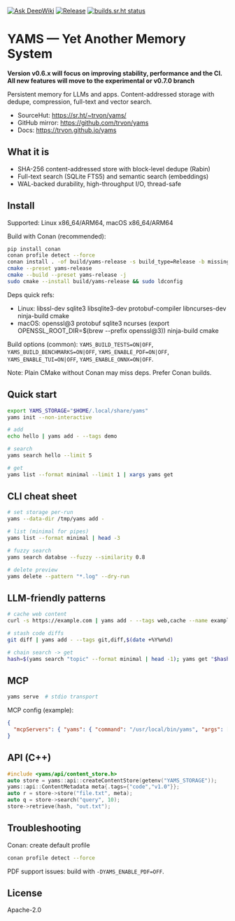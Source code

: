 [![Ask DeepWiki](https://deepwiki.com/badge.svg)](https://deepwiki.com/trvon/yams)  [![Release](https://github.com/trvon/yams/actions/workflows/release.yml/badge.svg)](https://github.com/trvon/yams/actions/workflows/release.yml)  [![builds.sr.ht status](https://builds.sr.ht/~trvon.svg)](https://builds.sr.ht/~trvon?)

# YAMS — Yet Another Memory System
**Version v0.6.x will focus on improving stability, performance and the CI. All new features will move to the experimental or v0.7.0 branch**

Persistent memory for LLMs and apps. Content-addressed storage with dedupe, compression, full-text and vector search.

- SourceHut: https://sr.ht/~trvon/yams/
- GitHub mirror: https://github.com/trvon/yams
- Docs: https://trvon.github.io/yams

## What it is

- SHA-256 content-addressed store with block-level dedupe (Rabin)
- Full-text search (SQLite FTS5) and semantic search (embeddings)
- WAL-backed durability, high-throughput I/O, thread-safe

## Install

Supported: Linux x86_64/ARM64, macOS x86_64/ARM64

Build with Conan (recommended):

```bash
pip install conan
conan profile detect --force
conan install . -of build/yams-release -s build_type=Release -b missing
cmake --preset yams-release
cmake --build --preset yams-release -j
sudo cmake --install build/yams-release && sudo ldconfig
```

Deps quick refs:

- Linux: libssl-dev sqlite3 libsqlite3-dev protobuf-compiler libncurses-dev ninja-build cmake
- macOS: openssl@3 protobuf sqlite3 ncurses (export OPENSSL_ROOT_DIR=$(brew --prefix openssl@3)) ninja-build cmake

Build options (common): `YAMS_BUILD_TESTS=ON|OFF`, `YAMS_BUILD_BENCHMARKS=ON|OFF`, `YAMS_ENABLE_PDF=ON|OFF`, `YAMS_ENABLE_TUI=ON|OFF`, `YAMS_ENABLE_ONNX=ON|OFF`.

Note: Plain CMake without Conan may miss deps. Prefer Conan builds.

## Quick start

```bash
export YAMS_STORAGE="$HOME/.local/share/yams"
yams init --non-interactive

# add
echo hello | yams add - --tags demo

# search
yams search hello --limit 5

# get
yams list --format minimal --limit 1 | xargs yams get
```

## CLI cheat sheet

```bash
# set storage per-run
yams --data-dir /tmp/yams add -

# list (minimal for pipes)
yams list --format minimal | head -3

# fuzzy search
yams search databse --fuzzy --similarity 0.8

# delete preview
yams delete --pattern "*.log" --dry-run
```

## LLM-friendly patterns

```bash
# cache web content
curl -s https://example.com | yams add - --tags web,cache --name example.html

# stash code diffs
git diff | yams add - --tags git,diff,$(date +%Y%m%d)

# chain search -> get
hash=$(yams search "topic" --format minimal | head -1); yams get "$hash"
```

## MCP

```bash
yams serve  # stdio transport
```

MCP config (example):

```json
{
  "mcpServers": { "yams": { "command": "/usr/local/bin/yams", "args": ["serve"] } }
}
```

## API (C++)

```cpp
#include <yams/api/content_store.h>
auto store = yams::api::createContentStore(getenv("YAMS_STORAGE"));
yams::api::ContentMetadata meta{.tags={"code","v1.0"}};
auto r = store->store("file.txt", meta);
auto q = store->search("query", 10);
store->retrieve(hash, "out.txt");
```

## Troubleshooting

Conan: create default profile

```bash
conan profile detect --force
```

PDF support issues: build with `-DYAMS_ENABLE_PDF=OFF`.

## License

Apache-2.0
